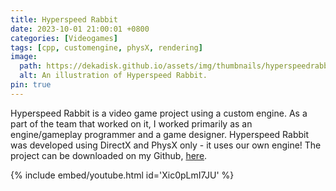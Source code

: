 ```yaml
---
title: Hyperspeed Rabbit
date: 2023-10-01 21:00:01 +0800
categories: [Videogames]
tags: [cpp, customengine, physX, rendering]
image:
  path: https://dekadisk.github.io/assets/img/thumbnails/hyperspeedrabbit.png
  alt: An illustration of Hyperspeed Rabbit.
pin: true
---
```


Hyperspeed Rabbit is a video game project using a custom engine. As a part of the team that worked on it, I worked primarily as an engine/gameplay programmer and a game designer. Hyperspeed Rabbit was developed using DirectX and PhysX only - it uses our own engine! The project can be downloaded on my Github, [here](https://github.com/Dekadisk/HyperspeedRabbit).

{% include embed/youtube.html id='Xic0pLmI7JU' %}
